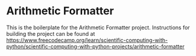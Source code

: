 # Arithmetic Formatter

This is the boilerplate for the Arithmetic Formatter project. Instructions for building the project can be found at https://www.freecodecamp.org/learn/scientific-computing-with-python/scientific-computing-with-python-projects/arithmetic-formatter
